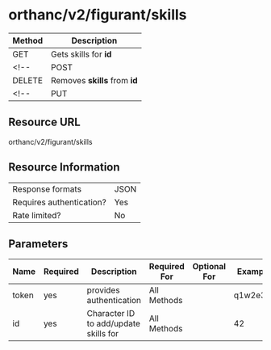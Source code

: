 # orthanc/v2/figurant/skills

| Method | Description                            |
| ------ | -------------------------------------- |
| GET    | Gets skills for **id**                 |
<!-- | POST   | Adds **skills** for **id**             | -->
| DELETE | Removes **skills** from **id**         |
<!-- | PUT    | Replaces value of **skills** on **id** | -->

## Resource URL
orthanc/v2/figurant/skills

## Resource Information
|                          |      |
| ------------------------ | ---- |
| Response formats         | JSON |
| Requires authentication? | Yes  |
| Rate limited?            | No   |

## Parameters
| Name  | Required | Description                           | Required For | Optional For | Example  |
| ----- | -------- | ------------------------------------- | ------------ | ------------ | -------- |
| token | yes      | provides authentication               | All Methods  |              | q1w2e3r4 |
| id    | yes      | Character ID to add/update skills for | All Methods  |              | 42       |


